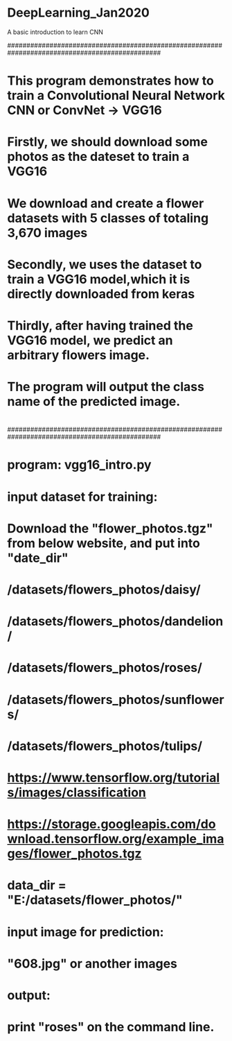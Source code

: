 # DeepLearning_Jan2020
A basic introduction to learn CNN


################################################################################################
#
# This program demonstrates how to train a Convolutional Neural Network CNN or ConvNet -> VGG16
# Firstly, we should download some photos as the dateset to train a VGG16
# We download and create a flower datasets with 5 classes of totaling 3,670 images
# Secondly, we uses the dataset to train a VGG16 model,which it is directly downloaded from keras
# Thirdly, after having trained the VGG16 model, we predict an arbitrary flowers image. 
# The program will output the class name of the predicted image. 
#
################################################################################################

# program: vgg16_intro.py

# input dataset for training:
# Download the "flower_photos.tgz" from below website, and put into "date_dir"
# /datasets/flowers_photos/daisy/
# /datasets/flowers_photos/dandelion/
# /datasets/flowers_photos/roses/
# /datasets/flowers_photos/sunflowers/
# /datasets/flowers_photos/tulips/
# https://www.tensorflow.org/tutorials/images/classification
# https://storage.googleapis.com/download.tensorflow.org/example_images/flower_photos.tgz
# data_dir = "E:/datasets/flower_photos/"

# input image for prediction:
# "608.jpg" or another images

# output:
# print "roses" on the command line. 
